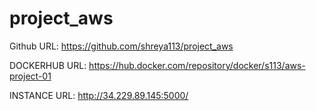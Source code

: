 # project_aws

Github URL: https://github.com/shreya113/project_aws

DOCKERHUB URL: https://hub.docker.com/repository/docker/s113/aws-project-01

INSTANCE URL: http://34.229.89.145:5000/
